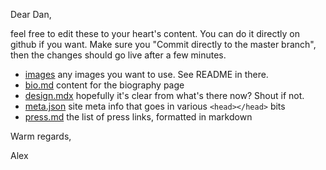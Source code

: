 Dear Dan,

feel free to edit these to your heart's content. You can do it directly on github if you want. Make sure you "Commit directly to the master branch", then the changes should go live after a few minutes.

-   [images](images) any images you want to use. See README in there.
-   [bio.md](bio.md) content for the biography page
-   [design.mdx](design.mdx) hopefully it's clear from what's there now? Shout if not.
-   [meta.json](meta.json) site meta info that goes in various `<head></head>` bits
-   [press.md](press.md) the list of press links, formatted in markdown

Warm regards,

Alex
